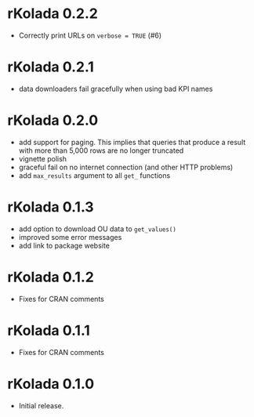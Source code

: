 # rKolada 0.2.2

- Correctly print URLs on `verbose = TRUE` (#6)

# rKolada 0.2.1

- data downloaders fail gracefully when using bad KPI names

# rKolada 0.2.0

- add support for paging. This implies that queries that produce a result with more than 5,000 rows are no longer truncated
- vignette polish
- graceful fail on no internet connection (and other HTTP problems)
- add `max_results` argument to all `get_` functions

# rKolada 0.1.3

- add option to download OU data to `get_values()`
- improved some error messages
- add link to package website

# rKolada 0.1.2

- Fixes for CRAN comments

# rKolada 0.1.1

- Fixes for CRAN comments

# rKolada 0.1.0

- Initial release.